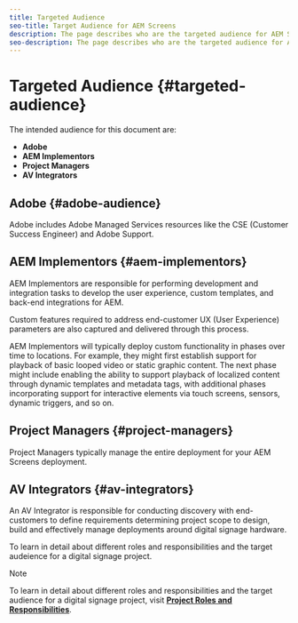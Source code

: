 ```yaml
---
title: Targeted Audience
seo-title: Target Audience for AEM Screens
description: The page describes who are the targeted audience for AEM Screens Best Practices Guide
seo-description: The page describes who are the targeted audience for AEM Screens Best Practices Guide
---
```


# Targeted Audience {#targeted-audience}

The intended audience for this document are:

* **Adobe**
* **AEM Implementors**
* **Project Managers**
* **AV Integrators**

## Adobe {#adobe-audience}

Adobe includes Adobe Managed Services resources like the CSE (Customer Success Engineer) and Adobe Support.

## AEM Implementors {#aem-implementors}

AEM Implementors are responsible for performing development and integration tasks to develop the user experience, custom templates, and back-end integrations for AEM.

Custom features required to address end-customer UX (User Experience) parameters are also captured and delivered through this process.

AEM Implementors will typically deploy custom functionality in phases over time to locations. For example, they might first establish support for playback of basic looped video or static graphic content. The next phase might include enabling the ability to support playback of  localized content through dynamic templates and metadata tags, with additional phases incorporating support for interactive elements via touch screens, sensors, dynamic triggers, and so on.

## Project Managers {#project-managers}

Project Managers typically manage the entire deployment for your AEM Screens deployment.

## AV Integrators {#av-integrators}

An AV Integrator is responsible for conducting discovery with end-customers to define requirements determining project scope to design, build and effectively manage deployments around digital signage hardware.

To learn in detail about different roles and responsibilities and the target audeience for a digital signage project.

>[!NOTE]
>
> To learn in detail about different roles and responsibilities and the target audience for a digital signage project, visit **[Project Roles and Responsibilities](https://helpx.adobe.com/experience-manager/6-5/screens/using/project-roles-responsibilities.html)**.
